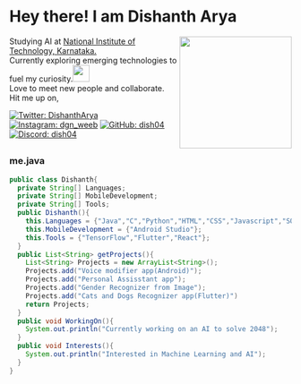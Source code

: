 <h1> Hey there! I am Dishanth Arya </h1> 

<img src="https://media.tenor.com/vZZEPrwfe6AAAAAi/happy-amine.gif" align = "right" height=200px width=200px>

<p>
  Studying AI at <a href="https://www.nitk.ac.in/">National Institute of Technology, Karnataka.</a> </br>Currently exploring emerging technologies to fuel my curiosity.<img src="https://media.tenor.com/1UoL-HJFGDAAAAAi/pentol-stiker-pentol.gif" height=30 width=30> </br>Love to meet new people and collaborate. </br>Hit me up on,
</p>

[![Twitter: DishanthArya](https://img.shields.io/badge/Twitter-black?logo=x)](https://twitter.com/Dishantharya04)
[![Instagram: dgn_weeb](https://img.shields.io/badge/Instagram-black?logo=instagram)](https://instagram.com/dgn_weeb/)
[![GitHub: dish04](https://img.shields.io/badge/GitHub-black?logo=github)](https://github.com/dish04/)
[![Discord: dish04](https://img.shields.io/badge/Discord-black?logo=discord)](https://discordapp.com/users/degnrate_weeb)

## <h3>me.java</h3>

```java
public class Dishanth{
  private String[] Languages;
  private String[] MobileDevelopment;
  private String[] Tools;
  public Dishanth(){
    this.Languages = {"Java","C","Python","HTML","CSS","Javascript","SQL"};
    this.MobileDevelopment = {"Android Studio"};
    this.Tools = {"TensorFlow","Flutter","React"};
  }
  public List<String> getProjects(){
    List<String> Projects = new ArrayList<String>();
    Projects.add("Voice modifier app(Android)");
    Projects.add("Personal Assisstant app");
    Projects.add("Gender Recognizer from Image");
    Projects.add("Cats and Dogs Recognizer app(Flutter)")
    return Projects;
  }
  public void WorkingOn(){
    System.out.println("Currently working on an AI to solve 2048");
  }
  public void Interests(){
    System.out.println("Interested in Machine Learning and AI");
  }
}
```
<!---
dish04/dish04 is a ✨ special ✨ repository because its `README.md` (this file) appears on your GitHub profile.
You can click the Preview link to take a look at your changes.
--->
